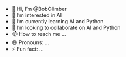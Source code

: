 - 👋 Hi, I’m @BobClimber
- 👀 I’m interested in AI
- 🌱 I’m currently learning AI and Python
- 💞️ I’m looking to collaborate on AI and Python
- 📫 How to reach me ...
- 😄 Pronouns: ...
- ⚡ Fun fact: ...

<!---
BobClimber/BobClimber is a ✨ special ✨ repository because its `README.md` (this file) appears on your GitHub profile.
You can click the Preview link to take a look at your changes.
--->
